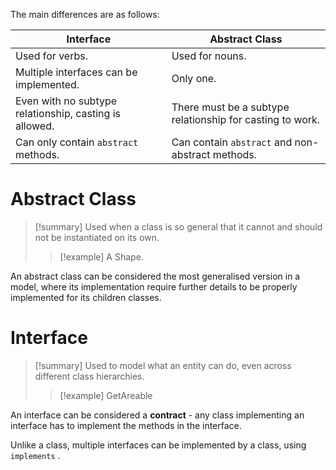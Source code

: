 The main differences are as follows:

| Interface                                              | Abstract Class                                            |
| ------------------------------------------------------ | --------------------------------------------------------- |
| Used for verbs.                                        | Used for nouns.                                           |
| Multiple interfaces can be implemented.                | Only one.                                                 |
| Even with no subtype relationship, casting is allowed. | There must be a subtype relationship for casting to work. |
| Can only contain `abstract` methods.                   | Can contain `abstract` and non-abstract methods.          |

# Abstract Class

> [!summary] Used when a class is so general that it cannot and should not be instantiated on its own.
>  
> > [!example] A Shape.
>  

An abstract class can be considered the most generalised version in a model, where its implementation require further details to be properly implemented for its children classes.
# Interface

> [!summary] Used to model what an entity can do, even across different class hierarchies.
> > [!example] GetAreable

An interface can be considered a **contract** - any class implementing an interface has to implement the methods in the interface.

Unlike a class, multiple interfaces can be implemented by a class, using  `implements` .
